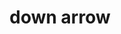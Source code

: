 ---
layout: symbols
title: down arrow
emoji: down_arrow
permalink: ⬇.html
image: assets/img/3moji/down_arrow.png
---